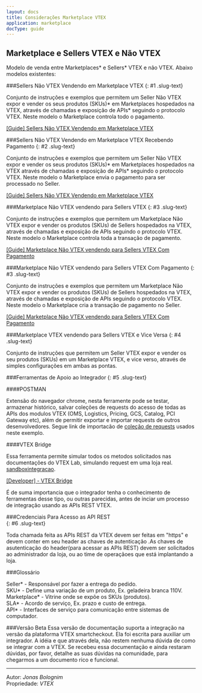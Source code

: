 ```yaml
---
layout: docs
title: Considerações Marketplace VTEX
application: marketplace
docType: guide
---
```



## Marketplace e Sellers VTEX e Não VTEX
Modelo de venda entre Marketplaces* e Sellers* VTEX e não VTEX. Abaixo modelos existentes:


###Sellers Não VTEX Vendendo em Marketplace VTEX
{: #1 .slug-text}

Conjunto de instruções e exemplos que permitem um Seller Não VTEX expor e vender os seus produtos (SKUs)* em Marketplaces hospedados na VTEX, através de chamadas e exposição de APIs* seguindo o protocolo VTEX. Neste modelo o Marketplace controla todo o pagamento.

[[Guide] Sellers Não VTEX Vendendo em Marketplace VTEX](http://lab.vtex.com/docs/integracao/guide/marketplace/seller-n%C3%A3o-vtex/index.html)


###Sellers Não VTEX Vendendo em Marketplace VTEX Recebendo Pagamento
{: #2 .slug-text}

Conjunto de instruções e exemplos que permitem um Seller Não VTEX expor e vender os seus produtos (SKUs)* em Marketplaces hospedados na VTEX através de chamadas e exposição de APIs* seguindo o protocolo VTEX. Neste modelo o Marketplace envia o pagamento para ser processado no Seller.

[[Guide] Sellers Não VTEX Vendendo em Marketplace VTEX](http://lab.vtex.com/docs/integracao/guide/marketplace/seller-n%C3%A3o-vtex-com-pgto/index.html)

###Marketplace Não VTEX vendendo para Sellers VTEX 
{: #3 .slug-text}

Conjunto de instruções e exemplos que permitem um Marketplace Não VTEX expor e vender os produtos (SKUs) de Sellers hospedados na VTEX, através de chamadas e exposição de APIs seguindo o protocolo VTEX. Neste modelo o Marketplace controla toda a transação de pagamento.

[[Guide] Marketplace Não VTEX vendendo para Sellers VTEX Com Pagamento](http://lab.vtex.com/docs/integracao/guide/marketplace/canal-de-vendas-nao-vtex/index.html)

###Marketplace Não VTEX vendendo para Sellers VTEX Com Pagamento 
{: #3 .slug-text}

Conjunto de instruções e exemplos que permitem um Marketplace Não VTEX expor e vender os produtos (SKUs) de Sellers hospedados na VTEX, através de chamadas e exposição de APIs seguindo o protocolo VTEX. Neste modelo o Marketplace cria a transação de pagamento no Seller.

[[Guide] Marketplace Não VTEX vendendo para Sellers VTEX Com Pagamento](http://lab.vtex.com/docs/integracao/guide/marketplace/canal-de-vendas-nao-vtex-com-pgto/index.html)

###Marketplace VTEX vendendo para Sellers VTEX e Vice Versa
{: #4 .slug-text}

Conjunto de instruções que permitem um Seller VTEX expor e vender os seu produtos (SKUs) em um Marketplace VTEX, e vice verso,  através de simples configurações em ambas as pontas.

###Ferramentas de Apoio ao Integrador
{: #5 .slug-text}


####POSTMAN

Extensão do navegador chrome, nesta ferramente pode se testar, armazenar histórico, salvar coleções de requests do acesso de todas as APIs dos modulos VTEX (OMS, Logistics, Pricing, GCS, Catalog, PCI Gateway etc), além de permitir exportar e importar requests de outros desenvolvedores. Segue link de importacão de [coleção de requests]() usados neste exemplo.

####VTEX Bridge

Essa ferramenta permite simular todos os metodos solicitados nas documentações do VTEX Lab, simulando request em uma loja real.  
[sandboxintegracao](https://sandboxintegracao.vtexcommercestable.com.br).

<a title="VTEX Bridge" href="http://bridge.vtexlab.com.br/" target="_blank">[Developer] - VTEX Bridge</a>

É de suma importancia que o integrador tenha o conhecimento de ferramentas desse tipo, ou outras parecidas, antes de inciar um processo de integração usando as APIs REST VTEX.

###Credenciais Para Acesso  as API REST  
{: #6 .slug-text}

Toda chamada feita as APIs REST da VTEX devem ser feitas em "https" e devem conter em seu header as chaves de autenticação .As chaves de asutenticação do header(para acessar as APIs REST) devem ser solicitados ao administrador da loja, ou ao time de operaçãoes que está implantando a loja.

###Glossário

Seller* - Responsável por fazer a entrega do pedido.  
SKU* - Define uma variação de um produto, Ex. geladeira branca 110V.  
Marketplace* - Vitrine onde se expõe os SKUs (produtos).  
SLA* - Acordo de serviço, Ex. prazo e custo de entrega.  
API* - Interfaces de serviço para comunicação entre sistemas de computador.

###Versão Beta
Essa versão de documentação suporta a integração na versão da plataforma VTEX smartcheckout. Ela foi escrita para auxiliar um integrador. A idéia e que através dela, não  restem nenhuma dúvida de como se integrar com a VTEX. Se recebeu essa documentação e ainda restaram dúvidas, por favor, detalhe as suas dúvidas na comunidade, para chegarmos a um documento rico e funcional.

---

Autor: _Jonas Bolognim_  
Propriedade: _VTEX_
